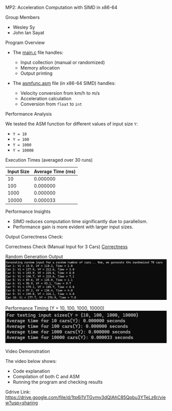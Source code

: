  MP2: Acceleration Computation with SIMD in x86-64

Group Members
- Wesley Sy
- John Ian Sayat

 Program Overview

- The [main.c](main.c) file handles:
  - Input collection (manual or randomized)
  - Memory allocation
  - Output printing

- The [asmfunc.asm](asmfunc.asm) file (in x86-64 SIMD) handles:
  - Velocity conversion from km/h to m/s
  - Acceleration calculation
  - Conversion from `float` to `int`


Performance Analysis

We tested the ASM function for different values of input size `Y`:
- `Y = 10`
- `Y = 100`
- `Y = 1000`
- `Y = 10000` 

Execution Times (averaged over 30 runs)

| Input Size | Average Time (ms) |
|------------|-------------------|
| 10         | 0.000000            |
| 100        | 0.000000           |
| 1000       | 0.000000           |
| 10000      | 0.000033            |

 Performance Insights
- SIMD reduces computation time significantly due to parallelism.
- Performance gain is more evident with larger input sizes.


Output Correctness Check:

Correctness Check (Manual Input for 3 Cars)
[Correctness](manual-inputting.jpg)

Random Generation Output
![Random Output](generating-random-input.jpg)

Performance Timing (Y = 10, 100, 1000, 10000)
![Timing](averagetime.jpg)





Video Demonstration

The video below shows:
- Code explanation
- Compilation of both C and ASM
- Running the program and checking results

Gdrive Link:
https://drive.google.com/file/d/1tp6i1VTGvmv3dQIAhC85Qpbu3YTeLz6r/view?usp=sharing
